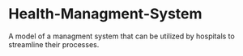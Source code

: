 # Health-Managment-System
 A model of a managment system that can be utilized by hospitals to streamline their processes.
